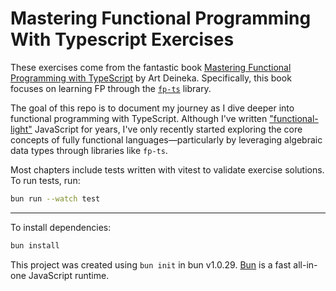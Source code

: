 # Mastering Functional Programming With Typescript Exercises

These exercises come from the fantastic book [Mastering Functional Programming with TypeScript](https://www.amazon.com/Mastering-Functional-Programming-TypeScript-Applications-ebook/dp/B0CW1DNLRX) by Art Deineka. Specifically, this book focuses on learning FP through the [`fp-ts`](https://github.com/gcanti/fp-ts) library.

The goal of this repo is to document my journey as I dive deeper into functional programming with TypeScript. Although I've written ["functional-light"](https://github.com/getify/Functional-Light-JS) JavaScript for years, I've only recently started exploring the core concepts of fully functional languages—particularly by leveraging algebraic data types through libraries like `fp-ts`.

Most chapters include tests written with vitest to validate exercise solutions. To run tests, run:

```bash
bun run --watch test
```

---

To install dependencies:

```bash
bun install
```

This project was created using `bun init` in bun v1.0.29. [Bun](https://bun.sh) is a fast all-in-one JavaScript runtime.
